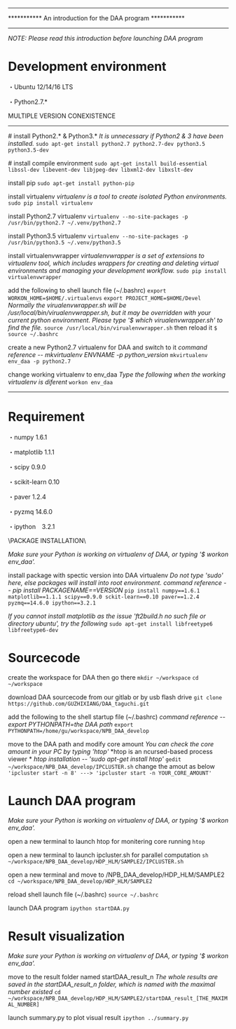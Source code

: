 ***********************************************************
*********** An introduction for the DAA program ***********
***********************************************************
*NOTE: Please read this introduction before launching DAA program*



# Development environment

・Ubuntu 12/14/16 LTS

・Python2.7.*


MULTIPLE VERSION CONEXISTENCE
***********************************************************

\# install Python2.* & Python3.*
*It is unnecessary if Python2 & 3 have been installed.*
`sudo apt-get install python2.7 python2.7-dev python3.5 python3.5-dev`

\# install compile environment
`sudo apt-get install build-essential libssl-dev libevent-dev libjpeg-dev libxml2-dev libxslt-dev`

install pip
`sudo apt-get install python-pip`

install virtualenv
*virtualenv is a tool to create isolated Python environments.*
`sudo pip install virtualenv`


install Python2.7 virtualenv
`virtualenv --no-site-packages -p /usr/bin/python2.7 ~/.venv/python2.7`

install Python3.5 virtualenv
`virtualenv --no-site-packages -p /usr/bin/python3.5 ~/.venv/python3.5`

install virtualenvwrapper
*virtualenvwrapper is a set of extensions to virtualenv tool, which
includes wrappers for creating and deleting virtual environments
and managing your development workflow.*
`sudo pip install virtualenvwrapper`

add the following to shell launch file (~/.bashrc)
`export WORKON_HOME=$HOME/.virtualenvs`
`export PROJECT_HOME=$HOME/Devel`
*Normally the virualenvwrapper.sh will be /usr/local/bin/virualenvwrapper.sh,
but it may be overridden with your current python environment.
Please type '$ which virualenvwrapper.sh' to find the file.*
`source /usr/local/bin/virualenvwrapper.sh`
then reload it
`$ source ~/.bashrc`

create a new Python2.7 virtualenv for DAA and switch to it
*command reference -- mkvirtualenv ENVNAME -p python_version*
`mkvirtualenv env_daa -p python2.7`

change working virtualenv to env_daa
*Type the following when the working virtualenv is diferent*
`workon env_daa`
***********************************************************



# Requirement

・numpy 1.6.1

・matplotlib 1.1.1

・scipy 0.9.0

・scikit-learn 0.10

・paver 1.2.4

・pyzmq 14.6.0

・ipython　3.2.1


\\PACKAGE INSTALLATION\\

*Make sure your Python is working on virtualenv of DAA, or typing '$ workon env_daa'.*

install package with spectic version into DAA virtualenv
*Do not type 'sudo' here, else packages will install into root environment.*
*command reference -- pip install PACKAGENAME==VERSION*
`pip install numpy==1.6.1 matplotlib==1.1.1 scipy==0.9.0 sckit-learn==0.10 paver==1.2.4 pyzmq==14.6.0 ipython==3.2.1`

*If you cannot install matplotlib as the issue 'ft2build.h no such file or directory ubuntu', try the following*
`sudo apt-get install libfreetype6 libfreetype6-dev`



# Sourcecode

create the workspace for DAA then go there
`mkdir ~/workspace`
`cd ~/workspace`

download DAA sourcecode from our gitlab or by usb flash drive
`git clone https://github.com/GUZHIXIANG/DAA_taguchi.git`

add the following to the shell startup file (~/.bashrc)
*command reference -- export PYTHONPATH=the DAA path*
`export PYTHONPATH=/home/gu/workspace/NPB_DAA_develop`


move to the DAA path and modify core amount
*You can check the core amount in your PC by typing 'htop'*
*htop is an ncursed-based process viewer *
*htop installation -- 'sudo apt-get install htop'*
`gedit ~/workspace/NPB_DAA_develop/IPCLUSTER.sh`
change the amout as below
`'ipcluster start -n 8' ---> 'ipcluster start -n YOUR_CORE_AMOUNT'`



# Launch DAA program
*Make sure your Python is working on virtualenv of DAA, or typing '$ workon env_daa'.*

open a new terminal to launch htop for monitering core running
`htop`

open a new terminal to launch ipcluster.sh for parallel computation
`sh ~/workspace/NPB_DAA_develop/HDP_HLM/SAMPLE2/IPCLUSTER.sh`

open a new terminal and move to /NPB_DAA_develop/HDP_HLM/SAMPLE2
`cd ~/workspace/NPB_DAA_develop/HDP_HLM/SAMPLE2`

reload shell launch file (~/.bashrc)
`source ~/.bashrc`

launch DAA program
`ipython startDAA.py`



# Result visualization
*Make sure your Python is working on virtualenv of DAA, or typing '$ workon env_daa'.*

move to the result folder named startDAA_result_n
*The whole results are saved in the startDAA_result_n folder, which is named with the maximal number existed*
`cd ~/workspace/NPB_DAA_develop/HDP_HLM/SAMPLE2/startDAA_result_[THE_MAXIMAL_NUMBER]`

launch summary.py to plot visual result
`ipython ../summary.py`


